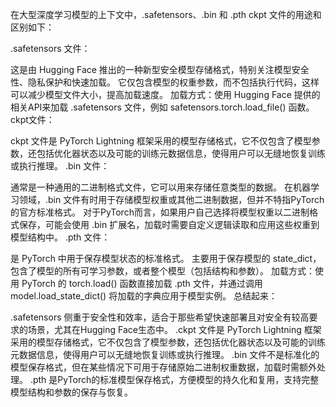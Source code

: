 在大型深度学习模型的上下文中，.safetensors、.bin 和 .pth ckpt 文件的用途和区别如下：

.safetensors 文件：

这是由 Hugging Face 推出的一种新型安全模型存储格式，特别关注模型安全性、隐私保护和快速加载。
它仅包含模型的权重参数，而不包括执行代码，这样可以减少模型文件大小，提高加载速度。
加载方式：使用 Hugging Face 提供的相关API来加载 .safetensors 文件，例如 safetensors.torch.load_file() 函数。
ckpt文件：

ckpt 文件是 PyTorch Lightning 框架采用的模型存储格式，它不仅包含了模型参数，还包括优化器状态以及可能的训练元数据信息，使得用户可以无缝地恢复训练或执行推理。
.bin 文件：

通常是一种通用的二进制格式文件，它可以用来存储任意类型的数据。
在机器学习领域，.bin 文件有时用于存储模型权重或其他二进制数据，但并不特指PyTorch的官方标准格式。
对于PyTorch而言，如果用户自己选择将模型权重以二进制格式保存，可能会使用 .bin 扩展名，加载时需要自定义逻辑读取和应用这些权重到模型结构中。
.pth 文件：

是 PyTorch 中用于保存模型状态的标准格式。
主要用于保存模型的 state_dict，包含了模型的所有可学习参数，或者整个模型（包括结构和参数）。
加载方式：使用 PyTorch 的 torch.load() 函数直接加载 .pth 文件，并通过调用 model.load_state_dict() 将加载的字典应用于模型实例。
总结起来：

.safetensors 侧重于安全性和效率，适合于那些希望快速部署且对安全有较高要求的场景，尤其在Hugging Face生态中。
.ckpt 文件是 PyTorch Lightning 框架采用的模型存储格式，它不仅包含了模型参数，还包括优化器状态以及可能的训练元数据信息，使得用户可以无缝地恢复训练或执行推理。
.bin 文件不是标准化的模型保存格式，但在某些情况下可用于存储原始二进制权重数据，加载时需额外处理。
.pth 是PyTorch的标准模型保存格式，方便模型的持久化和复用，支持完整模型结构和参数的保存与恢复。
